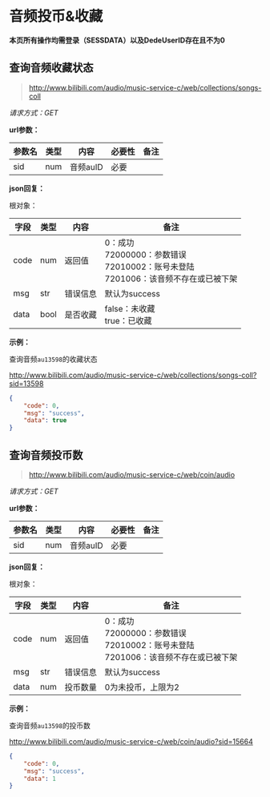 # 音频投币&收藏

**本页所有操作均需登录（SESSDATA）以及DedeUserID存在且不为0**

## 查询音频收藏状态

> http://www.bilibili.com/audio/music-service-c/web/collections/songs-coll

*请求方式：GET*

**url参数：**

| 参数名 | 类型 | 内容     | 必要性 | 备注 |
| ------ | ---- | -------- | ------ | ---- |
| sid    | num  | 音频auID | 必要   |      |

**json回复：**

根对象：

| 字段 | 类型 | 内容     | 备注                                                         |
| ---- | ---- | -------- | ------------------------------------------------------------ |
| code | num  | 返回值   | 0：成功<br />72000000：参数错误<br />72010002：账号未登陆<br />7201006：该音频不存在或已被下架 |
| msg  | str  | 错误信息 | 默认为success                                                |
| data | bool | 是否收藏 | false：未收藏<br />true：已收藏                              |

**示例：**

查询音频`au13598`的收藏状态

http://www.bilibili.com/audio/music-service-c/web/collections/songs-coll?sid=13598

```json
{
    "code": 0,
    "msg": "success",
    "data": true
}
```



## 查询音频投币数

> http://www.bilibili.com/audio/music-service-c/web/coin/audio

*请求方式：GET*

**url参数：**

| 参数名 | 类型 | 内容     | 必要性 | 备注 |
| ------ | ---- | -------- | ------ | ---- |
| sid    | num  | 音频auID | 必要   |      |

**json回复：**

根对象：

| 字段 | 类型 | 内容     | 备注                                                         |
| ---- | ---- | -------- | ------------------------------------------------------------ |
| code | num  | 返回值   | 0：成功<br />72000000：参数错误<br />72010002：账号未登陆<br />7201006：该音频不存在或已被下架 |
| msg  | str  | 错误信息 | 默认为success                                                |
| data | num  | 投币数量 | 0为未投币，上限为2                                           |

**示例：**

查询音频`au13598`的投币数

http://www.bilibili.com/audio/music-service-c/web/coin/audio?sid=15664

```json
{
    "code": 0,
    "msg": "success",
    "data": 1
}
```

